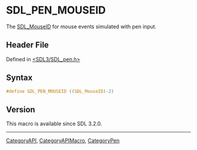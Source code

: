 # SDL_PEN_MOUSEID

The [SDL_MouseID](SDL_MouseID) for mouse events simulated with pen input.

## Header File

Defined in [<SDL3/SDL_pen.h>](https://github.com/libsdl-org/SDL/blob/main/include/SDL3/SDL_pen.h)

## Syntax

```c
#define SDL_PEN_MOUSEID ((SDL_MouseID)-2)
```

## Version

This macro is available since SDL 3.2.0.

----
[CategoryAPI](CategoryAPI), [CategoryAPIMacro](CategoryAPIMacro), [CategoryPen](CategoryPen)

